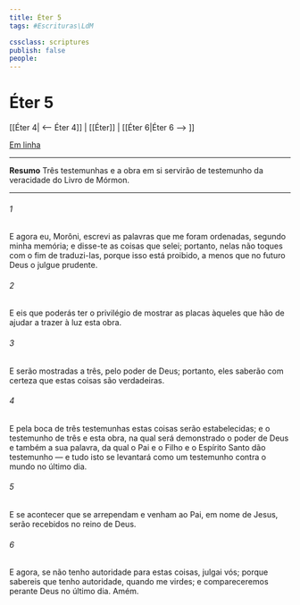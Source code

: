 ```yaml
---
title: Éter 5
tags: #Escrituras\LdM

cssclass: scriptures
publish: false
people:
---
```


# Éter 5
[[Éter 4| <-- Éter 4]] | [[Éter]] | [[Éter 6|Éter 6 --> ]]

[Em linha](https://churchofjesuschrist.org/study/scriptures/bofm/ether/5?lang=por)

---
__Resumo__
Três testemunhas e a obra em si servirão de testemunho da veracidade do Livro de Mórmon.

---
###### 1 
E agora eu, Morôni, escrevi as palavras que me foram ordenadas, segundo minha memória; e disse-te as coisas que selei; portanto, nelas não toques com o fim de traduzi-las, porque isso está proibido, a menos que no futuro Deus o julgue prudente.

###### 2 
E eis que poderás ter o privilégio de mostrar as placas àqueles que hão de ajudar a trazer à luz esta obra.

###### 3 
E serão mostradas a três, pelo poder de Deus; portanto, eles saberão com certeza que estas coisas são verdadeiras.

###### 4 
E pela boca de três testemunhas estas coisas serão estabelecidas; e o testemunho de três e esta obra, na qual será demonstrado o poder de Deus e também a sua palavra, da qual o Pai e o Filho e o Espírito Santo dão testemunho — e tudo isto se levantará como um testemunho contra o mundo no último dia.

###### 5 
E se acontecer que se arrependam e venham ao Pai, em nome de Jesus, serão recebidos no reino de Deus.

###### 6 
E agora, se não tenho autoridade para estas coisas, julgai vós; porque sabereis que tenho autoridade, quando me virdes; e compareceremos perante Deus no último dia. Amém.

